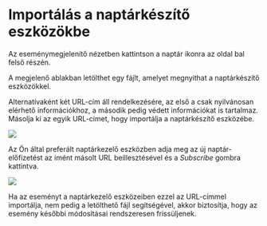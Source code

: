 # Importálás a naptárkészítő eszközökbe

Az eseménymegjelenítő nézetben kattintson a naptár ikonra az oldal bal felső részén.

A megjelenő ablakban letölthet egy fájlt, amelyet megnyithat a naptárkészítő eszközökkel.

Alternatívaként két URL-cím áll rendelkezésére, az első a csak nyilvánosan elérhető információkhoz, a második pedig védett információkat is tartalmaz. Másolja ki az egyik URL-címet, hogy importálja a naptárkészítő eszközébe.

![](assets/calendar_entry.png)

Az Ön által preferált naptárkezelő eszközben adja meg az új naptár-előfizetést az imént másolt URL beillesztésével és a _Subscribe_ gombra kattintva.

![](assets/calendar_import.png)


Ha az eseményt a naptárkezelő eszközeiben ezzel az URL-címmel importálja, nem pedig a letölthető fájl segítségével, akkor biztosítja, hogy az esemény későbbi módosításai rendszeresen frissüljenek.